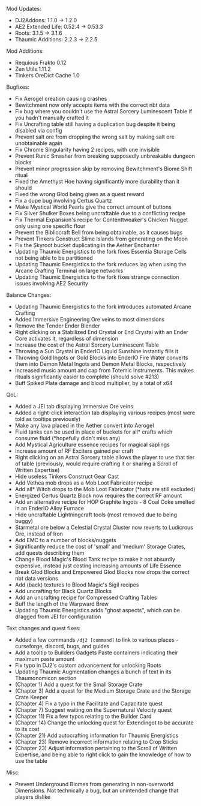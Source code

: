 Mod Updates:
- DJ2Addons: 1.1.0 -> 1.2.0
- AE2 Extended Life: 0.52.4 -> 0.53.3
- Roots: 3.1.5 -> 3.1.6
- Thaumic Additions: 2.2.3 -> 2.2.5



Mod Additions:
- Requious Frakto 0.12
- Zen Utils 1.11.2
- Tinkers OreDict Cache 1.0



Bugfixes:
- Fix Aerogel creation causing crashes
- Bewitchment now only accepts items with the correct nbt data
- Fix bug where you couldn't use the Astral Sorcery Luminescent Table if you hadn't manually crafted it
- Fix Uncrafting table still having a duplication bug despite it being disabled via config
- Prevent salt ore from dropping the wrong salt by making salt ore unobtainable again
- Fix Chrome Singularity having 2 recipes, with one invisible
- Prevent Runic Smasher from breaking supposedly unbreakable dungeon blocks
- Prevent minor progression skip by removing Bewitchment's Biome Shift ritual
- Fixed the Amethyst Hoe having significantly more durability than it should
- Fixed the wrong Glod being given as a quest reward
- Fix a dupe bug involving Certus Quartz
- Make Mystical World Pearls give the correct amount of buttons
- Fix Silver Shulker Boxes being uncraftable due to a conflicting recipe
- Fix Thermal Expansion's recipe for Contenttweaker's Chicken Nugget only using one specific flour
- Prevent the Bibliocraft Bell from being obtainable, as it causes bugs
- Prevent Tinkers Construct Slime Islands from generating on the Moon
- Fix the Skyroot bucket duplicating in the Aether Enchanter
- Updating Thaumic Energistics to the fork fixes Essentia Storage Cells not being able to be partitioned
- Updating Thaumic Energistics to the fork reduces lag when using the Arcane Crafting Terminal on large networks
- Updating Thaumic Energistics to the fork fixes strange connection issues involving AE2 Security



Balance Changes:
- Updating Thaumic Energistics to the fork introduces automated Arcane Crafting
- Added Immersive Engineering Ore veins to most dimensions
- Remove the Tender Ender Blender
- Right clicking on a Stabilized End Crystal or End Crystal with an Ender Core activates it, regardless of dimension
- Increase the cost of the Astral Sorcery Luminescent Table
- Throwing a Sun Crystal in EnderIO Liquid Sunshine instantly fills it
- Throwing Gold Ingots or Gold Blocks into EnderIO Fire Water converts them into Demon Metal Ingots and Demon Metal Blocks, respectively
- Increased music amount and cap from Totemic Instruments. This makes rituals significantly easier to complete (should solve #213)
- Buff Spiked Plate damage and blood multiplier, by a total of x64



QoL:
- Added a JEI tab displaying Immersive Ore veins
- Added a right-click interaction tab displaying various recipes (most were told as tooltips previously)
- Make any lava placed in the Aether convert into Aerogel
- Fluid tanks can be used in place of buckets for all* crafts which consume fluid (*hopefully didn't miss any)
- Add Mystical Agriculture essence recipes for magical saplings
- Increase amount of RF Exciters gained per craft
- Right clicking on an Astral Sorcery table allows the player to use that tier of table (previously, would require crafting it or sharing a Scroll of Written Expertise)
- Hide useless Tinkers Construct Gear Cast
- Add Vethea mob drops as a Mob Loot Fabricator recipe
- Add all* Witch drops to the Mob Loot Fabricator (*hats are still excluded)
- Energized Certus Quartz Block now requires the correct RF amount
- Add an alternative recipe for HOP Graphite Ingots - 8 Coal Coke smelted in an EnderIO Alloy Furnace
- Hide uncraftable Lightningcraft tools (most removed due to being buggy)
- Starmetal ore below a Celestial Crystal Cluster now reverts to Ludicrous Ore, instead of Iron
- Add EMC to a number of blocks/nuggets
- Significantly reduce the cost of 'small' and 'medium' Storage Crates, add quests describing them
- Change Blood Magic's Blood Tank recipe to make it not absurdly expensive, instead just costing increasing amounts of Life Essence
- Break Glod Blocks and Empowered Glod Blocks now drops the correct nbt data versions
- Add (back) textures to Blood Magic's Sigil recipes
- Add uncrafting for Black Quartz Blocks
- Add an uncrafting recipe for Compressed Crafting Tables
- Buff the length of the Warpward Brew
- Updating Thaumic Energistics adds "ghost aspects", which can be dragged from JEI for configuration



Text changes and quest fixes:
- Added a few commands `/dj2 [command]` to link to various places - curseforge, discord, bugs, and guides
- Add a tooltip to Builders Gadgets Paste containers indicating their maximum paste amount
- Fix typo in DJ2's custom advancement for unlocking Roots
- Updating Thaumic Augmentation changes a bunch of text in its Thaumonomicon section
- (Chapter 1) Add a quest for the Small Storage Crate
- (Chapter 3) Add a quest for the Medium Storage Crate and the Storage Crate Keeper
- (Chapter 4) Fix a typo in the Facilitate and Capacitate quest
- (Chapter 7) Suggest waiting on the Supernatural Velocity quest
- (Chapter 11) Fix a few typos relating to the Builder Card
- (Chapter 14) Change the unlocking quest for Extendingot to be accurate to its cost
- (Chapter 21) Add autocrafting information for Thaumic Energistics
- (Chapter 23) Remove incorrect information relating to Crop Sticks
- (Chapter 23) Adjust information pertaining to the Scroll of Written Expertise, and being able to right click to gain the knowledge of how to use the table



Misc:
- Prevent Underground Biomes from generating in non-overworld Dimensions. Not technically a bug, but an unintended change that players dislike

